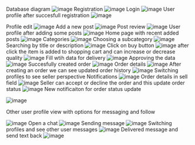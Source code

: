 Database diagram
![image](https://github.com/user-attachments/assets/63dadeb5-9c8d-48ef-a52a-fe748025c1f2)
Registration
![image](https://github.com/user-attachments/assets/3627ec36-8a0c-43e1-94f2-00b002152d07)
Login
![image](https://github.com/user-attachments/assets/94d4e1f7-c7df-49a8-9ab7-1c00075864b1)
User profile after succesfull registration
![image](https://github.com/user-attachments/assets/934c7057-2519-4209-9570-8981aff11e49)

Profile edit
![image](https://github.com/user-attachments/assets/5134178d-a38b-42d7-9cd1-84ddb44b8caf)
Add a new post
![image](https://github.com/user-attachments/assets/c2b98078-ec84-41fa-953b-f84322b19f7b)
Post review
![image](https://github.com/user-attachments/assets/54e53ea3-f892-4249-bfb1-8b06640853cd)
User profile after adding some posts
![image](https://github.com/user-attachments/assets/e24d7741-63c3-4b5d-954b-5cb4116bf58f)
Home page with recent added posts
![image](https://github.com/user-attachments/assets/582f6fe4-3ca9-4084-a477-07e6536b3e70)
Categories
![image](https://github.com/user-attachments/assets/111543c0-f517-4593-9310-db8d2c487672)
Choosing a subcategory
![image](https://github.com/user-attachments/assets/10247195-a8b9-4325-a130-be29d74a1e84)
Searching by title or description
![image](https://github.com/user-attachments/assets/687fc98a-c79d-4398-8ba8-baa619846a1f)
Click on buy button
![image](https://github.com/user-attachments/assets/3f5793b8-995e-45af-a347-c03ea34eb940)
after click the item is added to shopping cart and can increase or decrease quality
![image](https://github.com/user-attachments/assets/ad8102c1-3488-4d8a-85e0-a93565ac01c3)
Fill wtih data for delivery
![image](https://github.com/user-attachments/assets/b717555e-4705-419f-b7ac-aaa33b76e76d)
Approving the data
![image](https://github.com/user-attachments/assets/d3581f58-c71a-4121-8f88-00d9790baf6a)
Succesfully created order
![image](https://github.com/user-attachments/assets/a454576f-b649-4f96-af34-c4f3d10da95b)
Order details
![image](https://github.com/user-attachments/assets/d8e78586-05ac-47ab-9959-452269fada89)
After creating an order we can see updated order history
![image](https://github.com/user-attachments/assets/3b57e9cf-0500-4a79-8a9e-8cf65d6b1dfa)
Switching profiles to see seller perspective
Notifications
![image](https://github.com/user-attachments/assets/9503a917-32cf-4a32-b047-0e97b912cc8a)
Order details in sell field
![image](https://github.com/user-attachments/assets/4375c830-8086-4b5e-bfea-f0e5c16505ae)
Seller can accept or decline the order and this update order status
![image](https://github.com/user-attachments/assets/0e36514d-7a4b-40e6-9998-4dcf32d3f9af)
New notificaiton for order status update

![image](https://github.com/user-attachments/assets/06d0feca-9d6e-44dd-9520-4eaa33e1051b)

Other user profile view with options for messaging and follow

![image](https://github.com/user-attachments/assets/547d9379-bd53-4e28-a440-f4e76c7a8fa1)
Open a chat
![image](https://github.com/user-attachments/assets/2e595bc3-e0fa-46de-94b6-fe75a3d341da)
Sending message
![image](https://github.com/user-attachments/assets/73827eca-2039-447e-9698-19421f1a19b2)
Switching profiles and see other user messages
![image](https://github.com/user-attachments/assets/2d8e9ca9-7d9a-4a63-8ad3-89e8e46a92bf)
Delivered message and send text back
![image](https://github.com/user-attachments/assets/e64811e3-ee77-4e7f-9d06-005e13ca70c9)


























